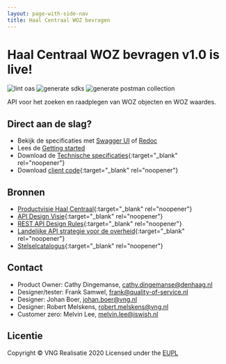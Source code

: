 ```yaml
---
layout: page-with-side-nav
title: Haal Centraal WOZ bevragen
---
```


# Haal Centraal WOZ bevragen v1.0 is live!

![lint oas](https://github.com/VNG-Realisatie/Haal-Centraal-WOZ-bevragen/workflows/lint-oas/badge.svg)
![generate sdks](https://github.com/VNG-Realisatie/Haal-Centraal-WOZ-bevragen/workflows/generate-sdks/badge.svg)
![generate postman collection](https://github.com/VNG-Realisatie/Haal-Centraal-WOZ-bevragen/workflows/generate-postman-collection/badge.svg)

API voor het zoeken en raadplegen van WOZ objecten en WOZ waardes.

## Direct aan de slag?

* Bekijk de specificaties met [Swagger UI](./swagger-ui) of [Redoc](./redoc)
* Lees de [Getting started](./getting-started)
* Download de [Technische specificaties](https://github.com/VNG-Realisatie/Haal-Centraal-WOZ-bevragen/blob/master/specificatie/genereervariant/openapi.yaml){:target="_blank" rel="noopener"}
* Download [client code](https://github.com/VNG-Realisatie/Haal-Centraal-WOZ-bevragen/tree/master/code){:target="_blank" rel="noopener"}
<!-- * [Vraag een API-key aan](https://formulieren.kadaster.nl/aanmelden_brk_bevragen){:target="_blank" rel="noopener"} voor toegang tot de testomgeving.-->

## Bronnen

* [Productvisie Haal Centraal](https://vng-realisatie.github.io/Haal-Centraal){:target="_blank" rel="noopener"}
* [API Design Visie](https://github.com/Geonovum/KP-APIs/tree/master/Werkgroep%20Design%20Visie){:target="_blank" rel="noopener"}
* [REST API Design Rules](https://docs.geostandaarden.nl/api/API-Designrules/){:target="_blank" rel="noopener"}
* [Landelijke API strategie voor de overheid](https://geonovum.github.io/KP-APIs/){:target="_blank" rel="noopener"}
* [Stelselcatalogus](https://www.stelselcatalogus.nl/registraties/WOZ/){:target="_blank" rel="noopener"}

## Contact
* Product Owner: Cathy Dingemanse, [cathy.dingemanse@denhaag.nl](mailto:cathy.dingemanse@denhaag.nl)
* Designer/tester: Frank Samwel, [frank@quality-of-service.nl](mailto:frank@quality-of-service.nl)
* Designer: Johan Boer, [johan.boer@vng.nl](mailto:johan.boer@vng.nl)
* Designer: Robert Melskens, [robert.melskens@vng.nl](mailto:robert.melskens@vng.nl)
* Customer zero: Melvin Lee, [melvin.lee@iswish.nl](mailto:melvin.lee@iswish.nl)

## Licentie
Copyright &copy; VNG Realisatie 2020
Licensed under the [EUPL](https://github.com/VNG-Realisatie/Haal-Centraal-WOZ-bevragen/blob/master/LICENCE.md)
